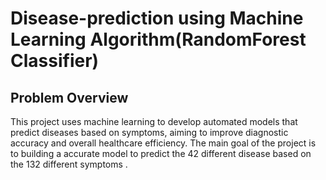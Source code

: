 # Disease-prediction using Machine Learning Algorithm(RandomForest Classifier)
## Problem Overview
This project uses machine learning to develop automated models that predict diseases based on symptoms, aiming to improve diagnostic accuracy and overall healthcare efficiency.
The main goal of the project is to building a accurate model to predict the 42 different disease based on the 132 different symptoms .


 

